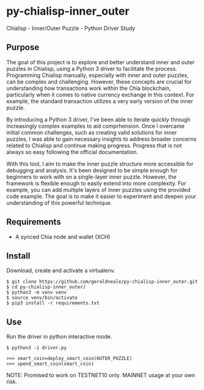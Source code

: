 # py-chialisp-inner_outer
Chialisp - Inner/Outer Puzzle - Python Driver Study

Purpose
------------   
The goal of this project is to explore and better understand inner and outer puzzles in Chialisp, using a Python 3 driver to facilitate the process. Programming Chialisp manually, especially with inner and outer puzzles, can be complex and challenging. However, these concepts are crucial for understanding how transactions work within the Chia blockchain, particularly when it comes to native currency exchange in this context. For example, the standard transaction utilizes a very early version of the inner puzzle.

By introducing a Python 3 driver, I've been able to iterate quickly through increasingly complex examples to aid comprhension. Once I overcame initial common challenges, such as creating valid solutions for inner puzzles, I was able to gain necessary insights to address broader concerns related to Chialisp and continue making progress. Progress that is not always so easy following the official documentation.

With this tool, I aim to make the inner puzzle structure more accessible for debugging and analysis. It's been designed to be simple enough for beginners to work with on a single-layer inner puzzle. However, the framework is flexible enough to easily extend into more complexity. For example, you can add multiple layers of inner puzzles using the provided code example. The goal is to make it easier to experiment and deepen your understanding of this powerful technique.

Requirements
------------

- A synced Chia node and wallet (XCH)

Install
-------

Download, create and activate a virtualenv.

```
$ git clone https://github.com/geraldneale/py-chialisp-inner_outer.git
$ cd py-chialisp-inner_outer/
$ python3 -m venv venv
$ source venv/bin/activate
$ pip3 install -r requirements.txt
```
Use
---
Run the driver in python interactive mode.
```
$ python3 -i driver.py
```

```
>>> smart_coin=deploy_smart_coin(OUTER_PUZZLE)
>>> spend_smart_coin(smart_coin)
```
NOTE: Promised to work on TESTNET10 only. MAINNET usage at your own risk.
